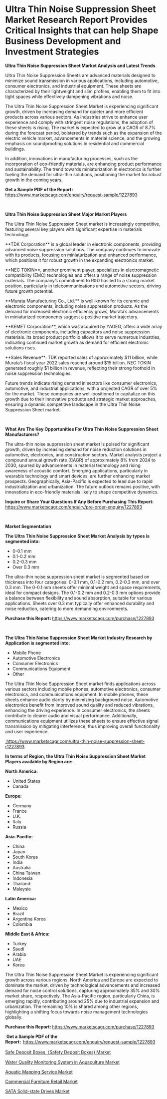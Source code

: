 <p><h1>Ultra Thin Noise Suppression Sheet Market Research Report Provides Critical Insights that can help Shape Business Development and Investment Strategies</h1></p><p><strong>Ultra Thin Noise Suppression Sheet Market Analysis and Latest Trends</strong></p>
<p><p>Ultra Thin Noise Suppression Sheets are advanced materials designed to minimize sound transmission in various applications, including automotive, consumer electronics, and industrial equipment. These sheets are characterized by their lightweight and slim profiles, enabling them to fit into tight spaces while effectively dampening vibrations and noise.</p><p>The Ultra Thin Noise Suppression Sheet Market is experiencing significant growth, driven by increasing demand for quieter and more efficient products across various sectors. As industries strive to enhance user experience and comply with stringent noise regulations, the adoption of these sheets is rising. The market is expected to grow at a CAGR of 8.7% during the forecast period, bolstered by trends such as the expansion of the electric vehicle market, advancements in material science, and the growing emphasis on soundproofing solutions in residential and commercial buildings.</p><p>In addition, innovations in manufacturing processes, such as the incorporation of eco-friendly materials, are enhancing product performance and sustainability. The trend towards miniaturization in electronics is further fueling the demand for ultra-thin solutions, positioning the market for robust growth in the coming years.</p></p>
<p><strong>Get a Sample PDF of the Report:&nbsp;</strong> <a href="https://www.marketscagr.com/enquiry/request-sample/1227893?utm_campaign=1615&utm_medium=2&utm_source=Github&utm_content=ia&utm_term=15102024&utm_id=ultra-thin-noise-suppression-sheet">https://www.marketscagr.com/enquiry/request-sample/1227893</a></p>
<p>&nbsp;</p>
<p><strong>Ultra Thin Noise Suppression Sheet Major Market Players</strong></p>
<p><p>The Ultra Thin Noise Suppression Sheet market is increasingly competitive, featuring several key players with significant expertise in materials technology. </p><p>**TDK Corporation** is a global leader in electronic components, providing advanced noise suppression solutions. The company continues to innovate with its products, focusing on miniaturization and enhanced performance, which positions it for robust growth in the expanding electronics market.</p><p>**NEC TOKIN**, another prominent player, specializes in electromagnetic compatibility (EMC) technologies and offers a range of noise suppression materials. The company’s commitment to R&D has led to a strong market position, particularly in telecommunications and automotive sectors, driving future growth potential.</p><p>**Murata Manufacturing Co., Ltd.** is well-known for its ceramic and electronic components, including noise suppression products. As the demand for increased electronic efficiency grows, Murata’s advancements in miniaturized components suggest a positive market trajectory.</p><p>**KEMET Corporation**, which was acquired by YAGEO, offers a wide array of electronic components, including capacitors and noise suppression materials. Its broad product portfolio allows it to serve numerous industries, indicating continued market growth as demand for efficient electronic solutions rises.</p><p>**Sales Revenue**: TDK reported sales of approximately $11 billion, while Murata’s fiscal year 2022 sales reached around $15 billion. NEC TOKIN generated roughly $1 billion in revenue, reflecting their strong foothold in noise suppression technologies.</p><p>Future trends indicate rising demand in sectors like consumer electronics, automotive, and industrial applications, with a projected CAGR of over 5% for the market. These companies are well-positioned to capitalize on this growth due to their innovative products and strategic market approaches, ensuring a dynamic competitive landscape in the Ultra Thin Noise Suppression Sheet market.</p></p>
<p>&nbsp;</p>
<p><strong>What Are The Key Opportunities For Ultra Thin Noise Suppression Sheet Manufacturers?</strong></p>
<p><p>The ultra-thin noise suppression sheet market is poised for significant growth, driven by increasing demand for noise reduction solutions in automotive, electronics, and construction sectors. Market analysts project a compound annual growth rate (CAGR) of approximately 8% from 2024 to 2030, spurred by advancements in material technology and rising awareness of acoustic comfort. Emerging applications, particularly in wearable technology and smart devices, are further enhancing market prospects. Geographically, Asia-Pacific is expected to lead due to rapid industrialization and urbanization. The future outlook remains positive, with innovations in eco-friendly materials likely to shape competitive dynamics. </p></p>
<p><strong>Inquire or Share Your Questions If Any Before Purchasing This Report:</strong> <a href="https://www.marketscagr.com/enquiry/pre-order-enquiry/1227893?utm_campaign=1615&utm_medium=2&utm_source=Github&utm_content=ia&utm_term=15102024&utm_id=ultra-thin-noise-suppression-sheet">https://www.marketscagr.com/enquiry/pre-order-enquiry/1227893</a></p>
<p>&nbsp;</p>
<p><strong>Market Segmentation</strong></p>
<p><strong>The Ultra Thin Noise Suppression Sheet Market Analysis by types is segmented into:</strong></p>
<p><ul><li>0-0.1 mm</li><li>0.1-0.2 mm</li><li>0.2-0.3 mm</li><li>Over 0.3 mm</li></ul></p>
<p><p>The ultra-thin noise suppression sheet market is segmented based on thickness into four categories: 0-0.1 mm, 0.1-0.2 mm, 0.2-0.3 mm, and over 0.3 mm. The 0-0.1 mm sheets offer minimal weight and space requirements, ideal for compact designs. The 0.1-0.2 mm and 0.2-0.3 mm options provide a balance between flexibility and sound absorption, suitable for various applications. Sheets over 0.3 mm typically offer enhanced durability and noise reduction, catering to more demanding environments.</p></p>
<p><strong>Purchase this Report:&nbsp;</strong><a href="https://www.marketscagr.com/purchase/1227893?utm_campaign=1615&utm_medium=2&utm_source=Github&utm_content=ia&utm_term=15102024&utm_id=ultra-thin-noise-suppression-sheet">https://www.marketscagr.com/purchase/1227893</a></p>
<p>&nbsp;</p>
<p><strong>The Ultra Thin Noise Suppression Sheet Market Industry Research by Application is segmented into:</strong></p>
<p><ul><li>Mobile Phone</li><li>Automotive Electronics</li><li>Consumer Electronics</li><li>Communications Equipment</li><li>Other</li></ul></p>
<p><p>The Ultra Thin Noise Suppression Sheet market finds applications across various sectors including mobile phones, automotive electronics, consumer electronics, and communications equipment. In mobile phones, these sheets enhance audio clarity by minimizing background noise. Automotive electronics benefit from improved sound quality and reduced vibrations, enhancing the driving experience. In consumer electronics, the sheets contribute to clearer audio and visual performance. Additionally, communications equipment utilizes these sheets to ensure effective signal transmission by mitigating interference, thus improving overall functionality and user experience.</p></p>
<p><a href="https://www.marketscagr.com/ultra-thin-noise-suppression-sheet-r1227893?utm_campaign=1615&utm_medium=2&utm_source=Github&utm_content=ia&utm_term=15102024&utm_id=ultra-thin-noise-suppression-sheet">&nbsp;https://www.marketscagr.com/ultra-thin-noise-suppression-sheet-r1227893</a></p>
<p><strong>In terms of Region, the Ultra Thin Noise Suppression Sheet Market Players available by Region are:</strong></p>
<p>
    <p> <strong> North America: </strong>
        <ul>
            <li>United States</li>
            <li>Canada</li>
        </ul>
        </p> 
    <p> <strong> Europe: </strong>
        <ul>
            <li>Germany</li>
            <li>France</li>
            <li>U.K.</li>
            <li>Italy</li>
            <li>Russia</li>
        </ul>
        </p> 
    <p> <strong> Asia-Pacific: </strong>
        <ul>
            <li>China</li>
            <li>Japan</li>
            <li>South Korea</li>
            <li>India</li>
            <li>Australia</li>
            <li>China Taiwan</li>
            <li>Indonesia</li>
            <li>Thailand</li>
            <li>Malaysia</li>
        </ul>
        </p> 
    <p> <strong> Latin America: </strong>
        <ul>
            <li>Mexico</li>
            <li>Brazil</li>
            <li>Argentina Korea</li>
            <li>Colombia</li>
        </ul>
        </p> 
    <p> <strong> Middle East & Africa: </strong>
        <ul>
            <li>Turkey</li>
            <li>Saudi</li>
            <li>Arabia</li>
            <li>UAE</li>
            <li>Korea</li>
        </ul>
    </p>
    </p>
<p><p>The Ultra Thin Noise Suppression Sheet Market is experiencing significant growth across various regions. North America and Europe are expected to dominate the market, driven by technological advancements and increased demand for noise control solutions, capturing approximately 35% and 30% market share, respectively. The Asia-Pacific region, particularly China, is emerging rapidly, contributing around 25% due to industrial expansion and urbanization. The remaining 10% is shared among other regions, highlighting a shifting focus towards noise management technologies globally.</p></p>
<p><strong>Purchase this Report: </strong><a href="https://www.marketscagr.com/purchase/1227893?utm_campaign=1615&utm_medium=2&utm_source=Github&utm_content=ia&utm_term=15102024&utm_id=ultra-thin-noise-suppression-sheet">https://www.marketscagr.com/purchase/1227893</a></p>
<p>&nbsp;<strong>Get a Sample PDF of the Report:&nbsp;&nbsp;</strong><a href="https://www.marketscagr.com/enquiry/request-sample/1227893?utm_campaign=1615&utm_medium=2&utm_source=Github&utm_content=ia&utm_term=15102024&utm_id=ultra-thin-noise-suppression-sheet">https://www.marketscagr.com/enquiry/request-sample/1227893</a></p>
<p><strong></strong></p>
<p><p><a href="https://www.linkedin.com/pulse/safe-deposit-boxessafety-boxes-market-research-report-exploring-zw1if?utm_campaign=1615&utm_medium=2&utm_source=Github&utm_content=ia&utm_term=15102024&utm_id=ultra-thin-noise-suppression-sheet">Safe Deposit Boxes（Safety Deposit Boxes) Market</a></p><p><a href="https://www.linkedin.com/pulse/water-quality-monitoring-system-aquaculture-market-research-melhe?trk=public_post_embed_feed-article-content&utm_campaign=1615&utm_medium=2&utm_source=Github&utm_content=ia&utm_term=15102024&utm_id=ultra-thin-noise-suppression-sheet">Water Quality Monitoring System in Aquaculture Market</a></p><p><a href="https://www.linkedin.com/pulse/aquatic-mapping-service-market-global-regional-analysis-0wslf?utm_campaign=1615&utm_medium=2&utm_source=Github&utm_content=ia&utm_term=15102024&utm_id=ultra-thin-noise-suppression-sheet">Aquatic Mapping Service Market</a></p><p><a href="https://www.linkedin.com/pulse/emerging-technologies-reshaping-commercial-furniture-retail-cm8te?trk=public_post_embed_feed-article-content&utm_campaign=1615&utm_medium=2&utm_source=Github&utm_content=ia&utm_term=15102024&utm_id=ultra-thin-noise-suppression-sheet">Commercial Furniture Retail Market</a></p><p><a href="https://www.linkedin.com/pulse/global-sata-solid-state-drives-market-trends-insights-growth-4arif?trk=public_post_embed_feed-article-content&utm_campaign=1615&utm_medium=2&utm_source=Github&utm_content=ia&utm_term=15102024&utm_id=ultra-thin-noise-suppression-sheet">SATA Solid-state Drives Market</a></p></p>